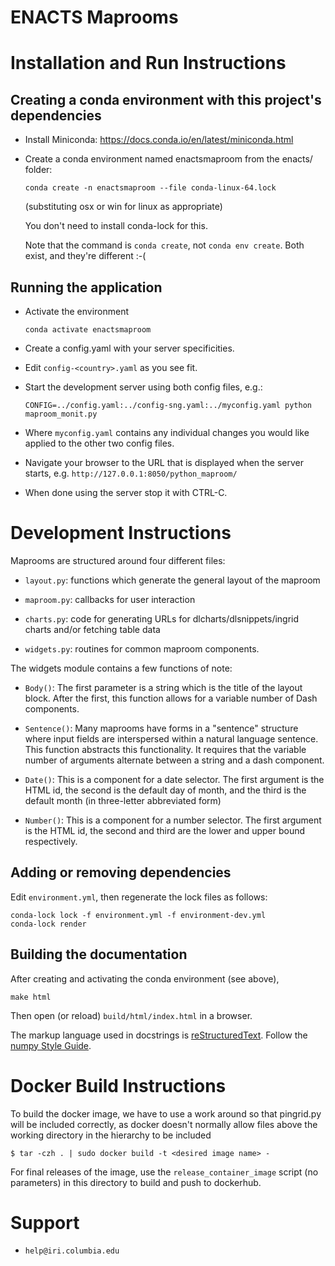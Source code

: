 # ENACTS Maprooms

# Installation and Run Instructions

## Creating a conda environment with this project's dependencies

* Install Miniconda: https://docs.conda.io/en/latest/miniconda.html

* Create a conda environment named enactsmaproom from the enacts/ folder:

    ```
    conda create -n enactsmaproom --file conda-linux-64.lock
    ```
    (substituting osx or win for linux as appropriate)

    You don't need to install conda-lock for this.

    Note that the command is `conda create`, not `conda env create`. Both exist, and they're different :-(

## Running the application

* Activate the environment

    `conda activate enactsmaproom`

* Create a config.yaml  with your server specificities.

* Edit `config-<country>.yaml` as you see fit.

* Start the development server using both config files, e.g.:

    `CONFIG=../config.yaml:../config-sng.yaml:../myconfig.yaml python maproom_monit.py`

* Where `myconfig.yaml` contains any individual changes you would like applied to the other two config files.

* Navigate your browser to the URL that is displayed when the server starts, e.g. `http://127.0.0.1:8050/python_maproom/`

* When done using the server stop it with CTRL-C.

# Development Instructions

Maprooms are structured around four different files:

* `layout.py`: functions which generate the general layout of the maproom

* `maproom.py`: callbacks for user interaction

* `charts.py`: code for generating URLs for dlcharts/dlsnippets/ingrid charts and/or fetching table data

* `widgets.py`: routines for common maproom components.

The widgets module contains a few functions of note:

* `Body()`: The first parameter is a string which is the title of the layout block.
   After the first, this function allows for a variable number of Dash components.

* `Sentence()`: Many maprooms have forms in a "sentence" structure where input fields are interspersed
  within a natural language sentence. This function abstracts this functionality. It requires that
  the variable number of arguments alternate between a string and a dash component.

* `Date()`: This is a component for a date selector. The first argument is the HTML id,
  the second is the default day of month, and the third is the default month (in three-letter abbreviated form)

* `Number()`: This is a component for a number selector. The first argument is the HTML id,
   the second and third are the lower and upper bound respectively.


## Adding or removing dependencies

Edit `environment.yml`, then regenerate the lock files as follows:
```
conda-lock lock -f environment.yml -f environment-dev.yml
conda-lock render
```



## Building the documentation

After creating and activating the conda environment (see above),

    make html

Then open (or reload) `build/html/index.html` in a browser.

The markup language used in docstrings is [reStructuredText](https://www.sphinx-doc.org/en/master/usage/restructuredtext/basics.html). Follow the [numpy Style Guide](https://numpydoc.readthedocs.io/en/latest/format.html).


# Docker Build Instructions

To build the docker image, we have to use a work around so that pingrid.py will be included correctly, as
docker doesn't normally allow files above the working directory in the hierarchy to be included

    $ tar -czh . | sudo docker build -t <desired image name> -

For final releases of the image, use the `release_container_image` script (no parameters) in this directory
to build and push to dockerhub.


# Support

* `help@iri.columbia.edu`
